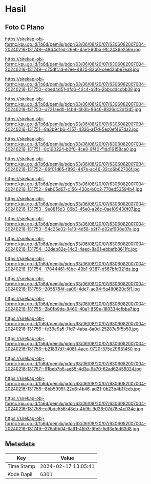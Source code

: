 # Hasil

## Foto C Plano

https://sirekap-obj-formc.kpu.go.id/1b6d/pemilu/pdpr/63/06/08/20/07/6306082007004-20240216-131748--4844d1ed-26eb-4ae1-90ba-9fc2436e256e.jpg

https://sirekap-obj-formc.kpu.go.id/1b6d/pemilu/pdpr/63/06/08/20/07/6306082007004-20240216-131749--c75dfc1d-e7ee-4825-82b0-ceed2bbe7ea8.jpg

https://sirekap-obj-formc.kpu.go.id/1b6d/pemilu/pdpr/63/06/08/20/07/6306082007004-20240216-131750--cbed4d51-dfc6-42c4-b3fb-2bbcddccbb38.jpg

https://sirekap-obj-formc.kpu.go.id/1b6d/pemilu/pdpr/63/06/08/20/07/6306082007004-20240216-131750--a721aed0-14b4-4b3b-8646-8826dc2df3d5.jpg

https://sirekap-obj-formc.kpu.go.id/1b6d/pemilu/pdpr/63/06/08/20/07/6306082007004-20240216-131751--8a3b94b6-4157-4336-a17d-5ec0ef467da2.jpg

https://sirekap-obj-formc.kpu.go.id/1b6d/pemilu/pdpr/63/06/08/20/07/6306082007004-20240216-131751--8c190224-b0f0-4ce8-9f40-f1dd16158ca0.jpg

https://sirekap-obj-formc.kpu.go.id/1b6d/pemilu/pdpr/63/06/08/20/07/6306082007004-20240216-131752--86f01d65-f893-447b-ac46-32cd6b62706f.jpg

https://sirekap-obj-formc.kpu.go.id/1b6d/pemilu/pdpr/63/06/08/20/07/6306082007004-20240216-131752--9eb05d67-c156-430c-b0c2-770ed53594b4.jpg

https://sirekap-obj-formc.kpu.go.id/1b6d/pemilu/pdpr/63/06/08/20/07/6306082007004-20240216-131753--9e8815d3-06b3-45e0-a26c-0ae109430f07.jpg

https://sirekap-obj-formc.kpu.go.id/1b6d/pemilu/pdpr/63/06/08/20/07/6306082007004-20240216-131753--54c25e02-1e13-4d58-b2f7-d02ef908e07a.jpg

https://sirekap-obj-formc.kpu.go.id/1b6d/pemilu/pdpr/63/06/08/20/07/6306082007004-20240216-131754--32deb82e-14c3-4aed-8a61-ebbefb8611fc.jpg

https://sirekap-obj-formc.kpu.go.id/1b6d/pemilu/pdpr/63/06/08/20/07/6306082007004-20240216-131754--17844461-f8bc-49b1-9387-d567bfd321da.jpg

https://sirekap-obj-formc.kpu.go.id/1b6d/pemilu/pdpr/63/06/08/20/07/6306082007004-20240216-131755--2055784f-aa09-4de7-ae94-5a480620c5f1.jpg

https://sirekap-obj-formc.kpu.go.id/1b6d/pemilu/pdpr/63/06/08/20/07/6306082007004-20240216-131755--2b0fb9de-8460-40a1-859e-180334cfbba7.jpg

https://sirekap-obj-formc.kpu.go.id/1b6d/pemilu/pdpr/63/06/08/20/07/6306082007004-20240216-131756--fe39e9a5-7fd7-4aba-8a0d-25287e6f5b50.jpg

https://sirekap-obj-formc.kpu.go.id/1b6d/pemilu/pdpr/63/06/08/20/07/6306082007004-20240216-131756--b21837d7-408f-4aec-9720-375e29631450.jpg

https://sirekap-obj-formc.kpu.go.id/1b6d/pemilu/pdpr/63/06/08/20/07/6306082007004-20240216-131757--91beb7b5-ae55-4d3a-9a70-62ad62459024.jpg

https://sirekap-obj-formc.kpu.go.id/1b6d/pemilu/pdpr/63/06/08/20/07/6306082007004-20240216-131758--8bb5999f-22c6-4b46-ad21-0b23b4b17eeb.jpg

https://sirekap-obj-formc.kpu.go.id/1b6d/pemilu/pdpr/63/06/08/20/07/6306082007004-20240216-131758--c9bdc556-43cb-4b9b-9d26-07d78e4c034e.jpg

https://sirekap-obj-formc.kpu.go.id/1b6d/pemilu/pdpr/63/06/08/20/07/6306082007004-20240216-131749--276a9b04-6a91-45b3-9fe5-5df3efed63d8.jpg


## Metadata

| Key        | Value               |
| ---------- | ------------------- |
| Time Stamp | 2024-02-17 13:05:41 |
| Kode Dapil | 6301                |




